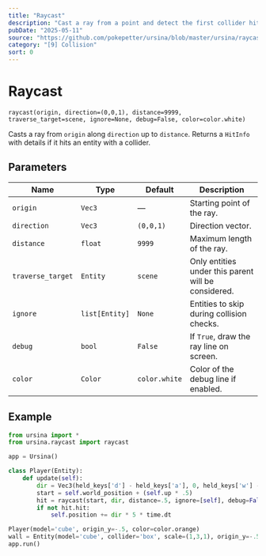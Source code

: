 ```yaml
---
title: "Raycast"
description: "Cast a ray from a point and detect the first collider hit."
pubDate: "2025-05-11"
source: "https://github.com/pokepetter/ursina/blob/master/ursina/raycast.py"
category: "[9] Collision"
sort: 0
---
```


# Raycast

`raycast(origin, direction=(0,0,1), distance=9999, traverse_target=scene, ignore=None, debug=False, color=color.white)`

Casts a ray from `origin` along `direction` up to `distance`. Returns a `HitInfo` with details if it hits an entity with a collider.

## Parameters

| Name             | Type           | Default              | Description                                                                                     |
|------------------|----------------|----------------------|-------------------------------------------------------------------------------------------------|
| `origin`         | `Vec3`         | —                    | Starting point of the ray.                                                                      |
| `direction`      | `Vec3`         | `(0,0,1)`            | Direction vector.                                                                               |
| `distance`       | `float`        | `9999`               | Maximum length of the ray.                                                                      |
| `traverse_target`| `Entity`       | `scene`              | Only entities under this parent will be considered.                                             |
| `ignore`         | `list[Entity]` | `None`               | Entities to skip during collision checks.                                                       |
| `debug`          | `bool`         | `False`              | If `True`, draw the ray line on screen.                                                         |
| `color`          | `Color`        | `color.white`        | Color of the debug line if enabled.                                                             |

## Example

```python
from ursina import *
from ursina.raycast import raycast

app = Ursina()

class Player(Entity):
    def update(self):
        dir = Vec3(held_keys['d'] - held_keys['a'], 0, held_keys['w'] - held_keys['s']).normalized()
        start = self.world_position + (self.up * .5)
        hit = raycast(start, dir, distance=.5, ignore=[self], debug=False)
        if not hit.hit:
            self.position += dir * 5 * time.dt

Player(model='cube', origin_y=-.5, color=color.orange)
wall = Entity(model='cube', collider='box', scale=(1,3,1), origin_y=-.5, color=color.azure)
app.run()
```